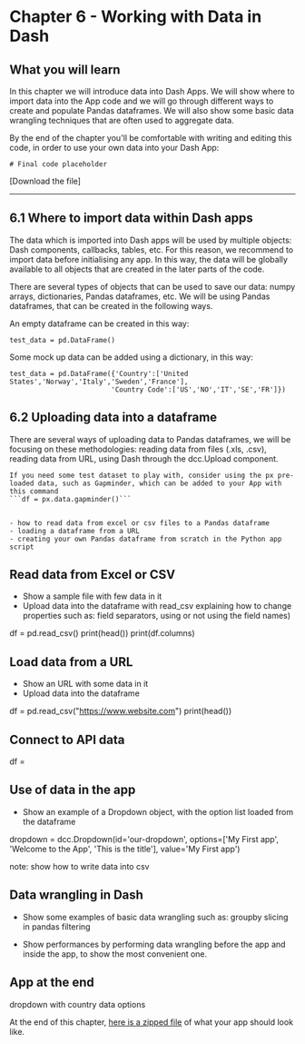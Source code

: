 # Chapter 6 - Working with Data in Dash

## What you will learn
In this chapter we will introduce data into Dash Apps.
We will show where to import data into the App code and we will go through different ways to create and populate Pandas dataframes. We will also show some basic data wrangling techniques that are often used to aggregate data.

By the end of the chapter you'll be comfortable with writing and editing this code, in order to use your own data into your Dash App:

```
# Final code placeholder
```
[Download the file]

---

## 6.1 Where to import data within Dash apps
The data which is imported into Dash apps will be used by multiple objects: Dash components, callbacks, tables, etc.
For this reason, we recommend to import data before initialising any app. In this way, the data will be globally available to all objects that are created in the later parts of the code.

There are several types of objects that can be used to save our data: numpy arrays, dictionaries, Pandas dataframes, etc. We will be using Pandas dataframes, that can be created in the following ways.

An empty dataframe can be created in this way:
```
test_data = pd.DataFrame()
```

Some mock up data can be added using a dictionary, in this way:
```
test_data = pd.DataFrame({'Country':['United States','Norway','Italy','Sweden','France'],
                         'Country Code':['US','NO','IT','SE','FR']})
```

## 6.2 Uploading data into a dataframe
There are several ways of uploading data to Pandas dataframes, we will be focusing on these methodologies: reading data from files (.xls, .csv), reading data from URL, using Dash through the dcc.Upload component.

```{note}
If you need some test dataset to play with, consider using the px pre-loaded data, such as Gapminder, which can be added to your App with this command
```df = px.data.gapminder()```
```











```{admonition} Learning Intentions

- how to read data from excel or csv files to a Pandas dataframe
- loading a dataframe from a URL
- creating your own Pandas dataframe from scratch in the Python app script
```


## Read data from Excel or CSV

- Show a sample file with few data in it
- Upload data into the dataframe with read_csv explaining how to change properties such as: field separators, using or not using the field names)

df = pd.read_csv()
print(head())
print(df.columns)

## Load data from a URL

- Show an URL with some data in it
- Upload data into the dataframe

df = pd.read_csv("https://www.website.com")
print(head())

## Connect to API data

df = 

## Use of data in the app
- Show an example of a Dropdown object, with the option list loaded from the dataframe

dropdown = dcc.Dropdown(id='our-dropdown', options=['My First app', 'Welcome to the App', 'This is the title'], value='My First app')

note: show how to write data into csv

## Data wrangling in Dash

- Show some examples of basic data wrangling such as:
groupby
slicing in pandas
filtering

- Show performances by performing data wrangling before the app and inside the app, to show the most convenient one.


## App at the end

dropdown with country data options

At the end of this chapter, [here is a zipped file](https://sportsnet.ca) of what your app should look like.
